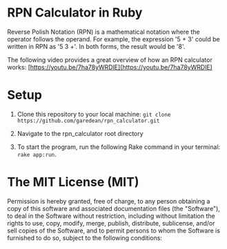 # RPN Calculator in Ruby

Reverse Polish Notation (RPN) is a mathematical notation where the operator follows the operand. For example, the expression '5 + 3' could be written in RPN as '5 3 +'. In both forms, the result would be '8'.

The following video provides a great overview of how an RPN calculator works: [https://youtu.be/7ha78yWRDlE](https://youtu.be/7ha78yWRDlE)  

# Setup

1. Clone this repository to your local machine: ```git clone https://github.com/garedean/rpn_calculator.git```

2. Navigate to the rpn_calculator root directory

3. To start the program, run the following Rake command in your terminal: ```rake app:run```.

# The MIT License (MIT)

Permission is hereby granted, free of charge, to any person obtaining a copy of this software and associated documentation files (the "Software"), to deal in the Software without restriction, including without limitation the rights to use, copy, modify, merge, publish, distribute, sublicense, and/or sell copies of the Software, and to permit persons to whom the Software is furnished to do so, subject to the following conditions:
